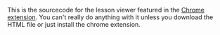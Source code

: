 This is the sourcecode for the lesson viewer featured in the [Chrome extension](/chromeExtension.zip). You can't really do anything with it unless you download the HTML file or just install the chrome extension.
